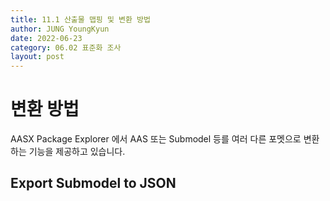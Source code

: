 ```yaml
---
title: 11.1 산출물 맵핑 및 변환 방법
author: JUNG YoungKyun
date: 2022-06-23
category: 06.02 표준화 조사
layout: post
---
```


# 변환 방법
AASX Package Explorer 에서 AAS 또는 Submodel 등를 여러 다른 포멧으로 변환하는 기능을 제공하고 있습니다.

## Export Submodel to JSON
